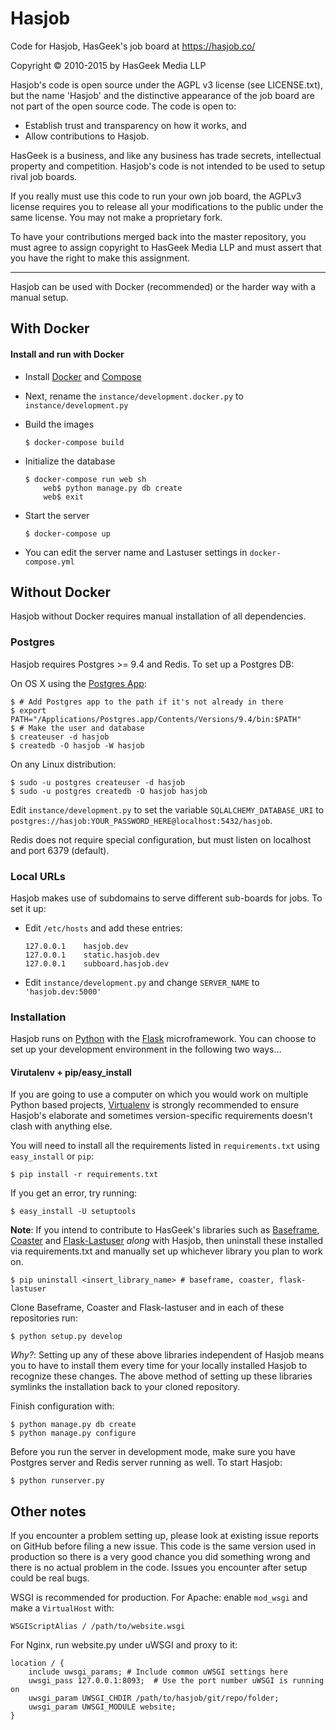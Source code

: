 Hasjob
======

Code for Hasjob, HasGeek's job board at https://hasjob.co/

Copyright © 2010-2015 by HasGeek Media LLP

Hasjob's code is open source under the AGPL v3 license (see LICENSE.txt),
but the name 'Hasjob' and the distinctive appearance of the job board are
not part of the open source code. The code is open to:

* Establish trust and transparency on how it works, and
* Allow contributions to Hasjob.

HasGeek is a business, and like any business has trade secrets, intellectual
property and competition. Hasjob's code is not intended to be used to setup
rival job boards.

If you really must use this code to run your own job board, the AGPLv3 license
requires you to release all your modifications to the public under the same
license. You may not make a proprietary fork.

To have your contributions merged back into the master repository, you must
agree to assign copyright to HasGeek Media LLP and must assert that you have
the right to make this assignment.

-----

Hasjob can be used with Docker (recommended) or the harder way with a manual setup.

## With Docker

#### Install and run with Docker

* Install [Docker](https://docs.docker.com/installation/) and [Compose](https://docs.docker.com/compose/install/)

* Next, rename the `instance/development.docker.py` to `instance/development.py`

* Build the images

    ```
    $ docker-compose build
    ```

* Initialize the database

    ```
    $ docker-compose run web sh
        web$ python manage.py db create
        web$ exit
    ```

* Start the server
    
    ```
    $ docker-compose up
    ```

* You can edit the server name and Lastuser settings in `docker-compose.yml`

## Without Docker

Hasjob without Docker requires manual installation of all dependencies.

### Postgres

Hasjob requires Postgres >= 9.4 and Redis. To set up a Postgres DB:

On OS X using the [Postgres App](http://postgresapp.com):

    $ # Add Postgres app to the path if it's not already in there
    $ export PATH="/Applications/Postgres.app/Contents/Versions/9.4/bin:$PATH"
    $ # Make the user and database
    $ createuser -d hasjob
    $ createdb -O hasjob -W hasjob

On any Linux distribution:

    $ sudo -u postgres createuser -d hasjob
    $ sudo -u postgres createdb -O hasjob hasjob

Edit `instance/development.py` to set the variable `SQLALCHEMY_DATABASE_URI` to `postgres://hasjob:YOUR_PASSWORD_HERE@localhost:5432/hasjob`.

Redis does not require special configuration, but must listen on localhost and port 6379 (default).

### Local URLs

Hasjob makes use of subdomains to serve different sub-boards for jobs. To set it up:

* Edit `/etc/hosts` and add these entries:

    ```
    127.0.0.1    hasjob.dev
    127.0.0.1    static.hasjob.dev
    127.0.0.1    subboard.hasjob.dev
    ```

* Edit `instance/development.py` and change `SERVER_NAME` to `'hasjob.dev:5000'`

### Installation

Hasjob runs on [Python](https://www.python.org) with the [Flask](http://flask.pocoo.org/) microframework. You can choose to set up your development environment in the following two ways…

#### Virutalenv + pip/easy_install

If you are going to use a computer on which you would work on multiple Python based projects, [Virtualenv](docs.python-guide.org/en/latest/dev/virtualenvs/) is strongly recommended to ensure Hasjob's elaborate and sometimes version-specific requirements doesn't clash with anything else.

You will need to install all the requirements listed in `requirements.txt` using `easy_install` or `pip`:

    $ pip install -r requirements.txt
    
If you get an error, try running:

    $ easy_install -U setuptools

__Note__: If you intend to contribute to HasGeek's libraries such as [Baseframe](http://github.com/hasgeek/baseframe), [Coaster](http://github.com/hasgeek/coaster) and [Flask-Lastuser](http://github.com/hasgeek/flask-lastuser) *along* with Hasjob, then uninstall these installed via requirements.txt and manually set up whichever library you plan to work on.

    $ pip uninstall <insert_library_name> # baseframe, coaster, flask-lastuser
    
Clone Baseframe, Coaster and Flask-lastuser and in each of these repositories run:

    $ python setup.py develop

*Why?*: Setting up any of these above libraries independent of Hasjob means you to have to install them every time for your locally installed Hasjob to recognize these changes. The above method of setting up these libraries symlinks the installation back to your cloned repository.

Finish configuration with:

    $ python manage.py db create
    $ python manage.py configure

Before you run the server in development mode, make sure you have Postgres server and Redis server running as well. To start Hasjob:

    $ python runserver.py

## Other notes

If you encounter a problem setting up, please look at existing issue reports
on GitHub before filing a new issue. This code is the same version used in
production so there is a very good chance you did something wrong and there
is no actual problem in the code. Issues you encounter after setup could
be real bugs.

WSGI is recommended for production. For Apache: enable `mod_wsgi` and make a
`VirtualHost` with:

    WSGIScriptAlias / /path/to/website.wsgi

For Nginx, run website.py under uWSGI and proxy to it:

    location / {
        include uwsgi_params; # Include common uWSGI settings here
        uwsgi_pass 127.0.0.1:8093;  # Use the port number uWSGI is running on
        uwsgi_param UWSGI_CHDIR /path/to/hasjob/git/repo/folder;
        uwsgi_param UWSGI_MODULE website;
    }

